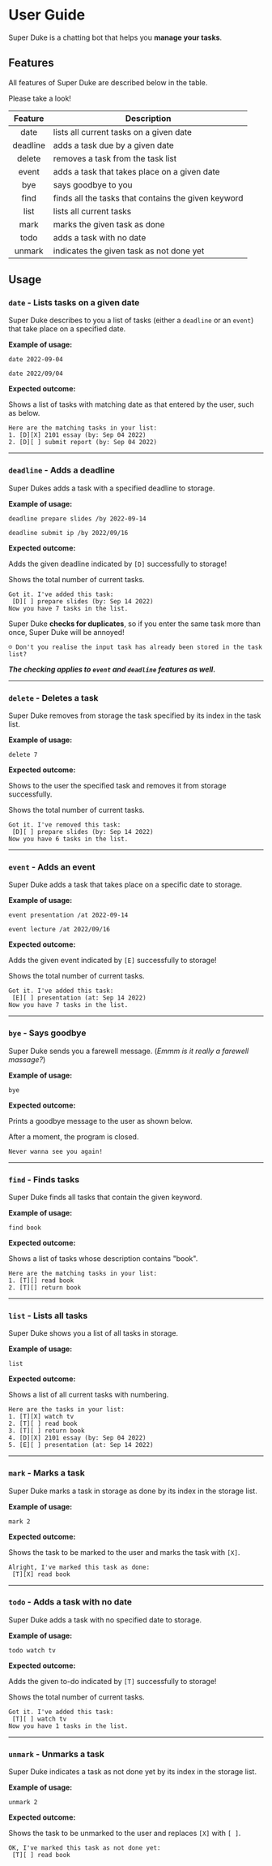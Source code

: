 # User Guide

Super Duke is a chatting bot that helps you **manage your tasks**.

## Features 

All features of Super Duke are described below in the table.

Please take a look!

| **Feature** | **Description**                                     |
|:-----------:|-----------------------------------------------------|
|    date     | lists all current tasks on a given date             |
|  deadline   | adds a task due by a given date                     |
|   delete    | removes a task from the task list                   |
|    event    | adds a task that takes place on a given date        |
|     bye     | says goodbye to you                                 |
|    find     | finds all the tasks that contains the given keyword |
|    list     | lists all current tasks                             |
|    mark     | marks the given task as done                        |
|    todo     | adds a task with no date                            |                                              
|   unmark    | indicates the given task as not done yet            |

## Usage

### `date` - Lists tasks on a given date

Super Duke describes to you a list of tasks (either a `deadline` or an `event`) that take place on a specified date.

**Example of usage:**

`date 2022-09-04`

`date 2022/09/04`

**Expected outcome:**

Shows a list of tasks with matching date as that entered by the user, such as below.

```
Here are the matching tasks in your list:
1. [D][X] 2101 essay (by: Sep 04 2022)
2. [D][ ] submit report (by: Sep 04 2022)
```

-------------------

### `deadline` - Adds a deadline

Super Dukes adds a task with a specified deadline to storage.

**Example of usage:**

`deadline prepare slides /by 2022-09-14`

`deadline submit ip /by 2022/09/16`

**Expected outcome:**

Adds the given deadline indicated by `[D]` successfully to storage!

Shows the total number of current tasks.

```
Got it. I've added this task:
 [D][ ] prepare slides (by: Sep 14 2022)
Now you have 7 tasks in the list.
```

Super Duke **checks for duplicates**, so if you enter the same task more than once, Super Duke will be annoyed!

```
☹ Don't you realise the input task has already been stored in the task list?
```

***The checking applies to `event` and `deadline` features as well.***

-------------------

### `delete` - Deletes a task

Super Duke removes from storage the task specified by its index in the task list.

**Example of usage:**

`delete 7`

**Expected outcome:**

Shows to the user the specified task and removes it from storage successfully.

Shows the total number of current tasks.

```
Got it. I've removed this task:
 [D][ ] prepare slides (by: Sep 14 2022)
Now you have 6 tasks in the list.
```

-------------------

### `event` - Adds an event

Super Duke adds a task that takes place on a specific date to storage.

**Example of usage:**

`event presentation /at 2022-09-14`

`event lecture /at 2022/09/16`

**Expected outcome:**

Adds the given event indicated by `[E]` successfully to storage!

Shows the total number of current tasks.

```
Got it. I've added this task:
 [E][ ] presentation (at: Sep 14 2022)
Now you have 7 tasks in the list.
```

-------------------

### `bye` - Says goodbye

Super Duke sends you a farewell message. (*Emmm is it really a farewell massage?*)

**Example of usage:**

`bye`

**Expected outcome:**

Prints a goodbye message to the user as shown below.

After a moment, the program is closed.

```
Never wanna see you again!
```

-------------------

### `find` - Finds tasks

Super Duke finds all tasks that contain the given keyword.

**Example of usage:**

`find book`

**Expected outcome:**

Shows a list of tasks whose description contains "book".

```
Here are the matching tasks in your list:
1. [T][] read book
2. [T][] return book
```

-------------------

### `list` - Lists all tasks

Super Duke shows you a list of all tasks in storage.

**Example of usage:**

`list`

**Expected outcome:**

Shows a list of all current tasks with numbering.

```
Here are the tasks in your list:
1. [T][X] watch tv
2. [T][ ] read book
3. [T][ ] return book
4. [D][X] 2101 essay (by: Sep 04 2022)
5. [E][ ] presentation (at: Sep 14 2022)
```

-------------------

### `mark` - Marks a task

Super Duke marks a task in storage as done by its index in the storage list.

**Example of usage:**

`mark 2`

**Expected outcome:**

Shows the task to be marked to the user and marks the task with `[X]`.

```
Alright, I've marked this task as done:
 [T][X] read book
```

-------------------

### `todo` - Adds a task with no date

Super Duke adds a task with no specified date to storage.

**Example of usage:**

`todo watch tv`

**Expected outcome:**

Adds the given to-do indicated by `[T]` successfully to storage!

Shows the total number of current tasks.

```
Got it. I've added this task:
 [T][ ] watch tv
Now you have 1 tasks in the list.
```

-------------------

### `unmark` - Unmarks a task

Super Duke indicates a task as not done yet by its index in the storage list.

**Example of usage:**

`unmark 2`

**Expected outcome:**

Shows the task to be unmarked to the user and replaces `[X]` with `[ ]`.

```
OK, I've marked this task as not done yet:
 [T][ ] read book
```